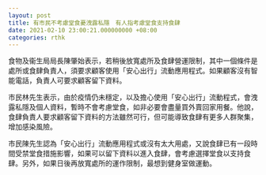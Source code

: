 ```yaml
---
layout: post
title: 有市民不考慮堂食憂洩露私隱　有人指考慮堂食支持食肆
date: 2021-02-10 23:00:21.000000000 +08:00
categories: rthk
---
```


食物及衞生局局長陳肇始表示，若稍後放寬處所及食肆營運限制，其中一個條件是處所或食肆負責人，須要求顧客使用「安心出行」流動應用程式。如果顧客沒有智能電話，負責人可要求顧客留下資料。　

市民林先生表示，由於疫情仍未穩定，以及擔心使用「安心出行」流動程式，會洩露私隱及個人資料，暫時不會考慮堂食，如非必要會盡量買外賣回家用餐。他說，食肆負責人要求顧客留下資料的方法雖然可行，但可能導致食肆有更多人群聚集，增加感染風險。

市民陳先生認為「安心出行」流動應用程式或沒有太大用處，又說食肆已有一段時間受禁堂食措施影響，如果可以留下資料以進入食肆，會考慮選擇堂食以支持食肆。另外，如果日後再放寬處所的運作限制，最想到健身室做運動。
